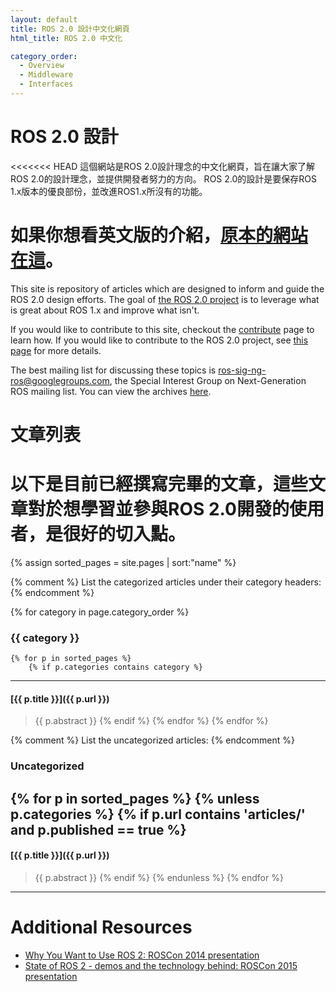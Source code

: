 ```yaml
---
layout: default
title: ROS 2.0 設計中文化網頁
html_title: ROS 2.0 中文化

category_order:
  - Overview
  - Middleware
  - Interfaces
---
```


# ROS 2.0 設計

<<<<<<< HEAD
這個網站是ROS 2.0設計理念的中文化網頁，旨在讓大家了解ROS 2.0的設計理念，並提供開發者努力的方向。
ROS 2.0的設計是要保存ROS 1.x版本的優良部份，並改進ROS1.x所沒有的功能。

如果你想看英文版的介紹，[原本的網站在這](http://design.ros2.org/)。
=======
This site is repository of articles which are designed to inform and guide the ROS 2.0 design efforts.
The goal of [the ROS 2.0 project](https://github.com/ros2/ros2/wiki) is to leverage what is great about ROS 1.x and improve what isn't.

If you would like to contribute to this site, checkout the [contribute](/contribute.html) page to learn how.
If you would like to contribute to the ROS 2.0 project, see [this page](https://github.com/ros2/ros2/wiki/Contributing) for more details.

The best mailing list for discussing these topics is [ros-sig-ng-ros@googlegroups.com](mailto:ros-sig-ng-ros@googlegroups.com), the Special Interest Group on Next-Generation ROS mailing list.
You can view the archives [here](https://groups.google.com/forum/?fromgroups#!forum/ros-sig-ng-ros).

# 文章列表

以下是目前已經撰寫完畢的文章，這些文章對於想學習並參與ROS 2.0開發的使用者，是很好的切入點。
=======

{% assign sorted_pages = site.pages | sort:"name" %}

{% comment %}
List the categorized articles under their category headers:
{% endcomment %}

{% for category in page.category_order %}
### {{ category }}
    {% for p in sorted_pages %}
        {% if p.categories contains category %}

----

#### [{{ p.title }}]({{ p.url }})

> {{ p.abstract }}
        {% endif %}
    {% endfor %}
{% endfor %}

{% comment %}
List the uncategorized articles:
{% endcomment %}

### Uncategorized
{% for p in sorted_pages %}
    {% unless p.categories %}
        {% if p.url contains 'articles/' and p.published == true %}
----

#### [{{ p.title }}]({{ p.url }})

> {{ p.abstract }}
        {% endif %}
    {% endunless %}
{% endfor %}

----

<div class="unpublished" style="display: none;" markdown="1">
# Unpublished Articles

These articles are not finished or maybe not even started yet:

{% assign sorted_pages = site.pages | sort:"name" %}
{% for p in sorted_pages %}
    {% if p.url contains 'articles/' and p.published != true %}
----

#### [{{ p.title }}]({{ p.url }})

> {{ p.abstract }}
    {% endif %}
{% endfor %}

----
</div>

# Additional Resources

- [Why You Want to Use ROS 2: ROSCon 2014 presentation](http://www.osrfoundation.org/wordpress2/wp-content/uploads/2015/04/ROSCON-2014-Why-you-want-to-use-ROS-2.pdf) 
- [State of ROS 2 - demos and the technology behind: ROSCon 2015 presentation](http://roscon.ros.org/2015/presentations/state-of-ros2.pdf)

